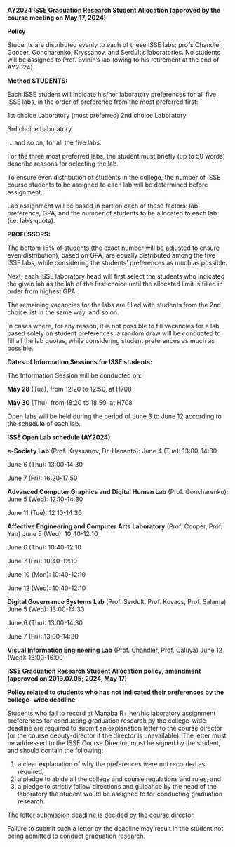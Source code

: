 ﻿**AY2024 ISSE Graduation Research Student Allocation (approved by the course meeting on May 17, 2024)**

**Policy**

Students  are  distributed  evenly  to  each  of  these  ISSE  labs:  profs  Chandler,  Cooper,  Goncharenko, Kryssanov, and Serdult’s laboratories. No students will be assigned to Prof. Svinin’s lab (owing to his retirement at the end of AY2024).

**Method STUDENTS:**

Each ISSE student will indicate his/her laboratory preferences for all five ISSE labs, in the order of preference from the most preferred first:  

1st choice Laboratory (most preferred) 2nd choice Laboratory

3rd choice Laboratory  

... and so on, for all the five labs.

For the three most preferred labs, the student must briefly (up to 50 words) describe reasons for selecting the lab.

To ensure even distribution of students in the college, the number of ISSE course students to be assigned to each lab will be determined before assignment.

Lab assignment will be based in part on each of these factors: lab preference, GPA, and the number of students to be allocated to each lab (i.e. lab’s quota).

**PROFESSORS:**

The bottom 15% of students (the exact number will be adjusted to ensure even distribution), based on GPA, are equally distributed among the five ISSE labs, while considering the students’ preferences as much as possible.

Next, each ISSE laboratory head will first select the students who indicated the given lab as the lab of the first choice until the allocated limit is filled in order from highest GPA.

The remaining vacancies for the labs are filled with students from the 2nd choice list in the same way, and so on.

In cases where, for any reason, it is not possible to fill vacancies for a lab, based solely on student preferences,  a  random  draw  will  be  conducted  to  fill  all  the  lab  quotas,  while  considering  student preferences as much as possible.

**Dates of Information Sessions for ISSE students:**

The Information Session will be conducted on: 

**May 28** (Tue), from 12:20 to 12:50, at H708 

**May 30** (Thu), from 18:20 to 18:50, at H708

Open labs will be held during the period of June 3 to June 12 according to the schedule of each lab. 

**ISSE Open Lab schedule (AY2024)**

**e-Society Lab** (Prof. Kryssanov, Dr. Hananto): June 4 (Tue): 13:00-14:30 

June 6 (Thu): 13:00-14:30 

June 7 (Fri): 16:20-17:50 

**Advanced Computer Graphics and Digital Human Lab** (Prof. Goncharenko): June 5 (Wed): 12:10-14:30 

June 11 (Tue): 12:10-14:30 

**Affective Engineering and Computer Arts Laboratory** (Prof. Cooper, Prof. Yan) June 5 (Wed): 10:40-12:10 

June 6 (Thu): 10:40-12:10 

June 7 (Fri): 10:40-12:10 

June 10 (Mon): 10:40-12:10 

June 12 (Wed): 10:40-12:10 

**Digital Governance Systems Lab** (Prof. Serdult, Prof. Kovacs, Prof. Salama) June 5 (Wed): 13:00-14:30 

June 6 (Thu): 13:00-14:30 

June 7 (Fri): 13:00-14:30 

**Visual Information Engineering Lab** (Prof. Chandler, Prof. Caluya) June 12 (Wed): 13:00-16:00 

**ISSE Graduation Research Student Allocation policy, amendment (approved on 2019.07.05; 2024, May 17)**

**Policy related to students who has not indicated their preferences by the college- wide deadline**

Students who fail to record at Manaba R+ her/his laboratory assignment preferences for conducting graduation research by the college-wide deadline are required to submit an explanation letter to the course director (or the course deputy-director if the director is unavailable). The letter must be addressed to the ISSE Course Director, must be signed by the student, and should contain the following: 

1) a clear explanation of why the preferences were not recorded as required, 
1) a pledge to abide all the college and course regulations and rules, and 
1) a pledge to strictly follow directions and guidance by the head of the laboratory the student would be assigned to for conducting graduation research. 

The letter submission deadline is decided by the course director. 

Failure to submit such a letter by the deadline may result in the student not being admitted to conduct graduation research.
